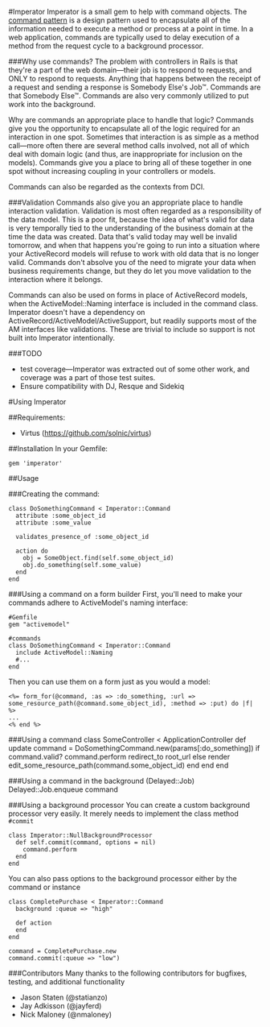 #Imperator
Imperator is a small gem to help with command objects. The [command pattern](http://c2.com/cgi/wiki?CommandPattern) is a design pattern used to encapsulate all of the information needed to execute a method or process at a point in time. In a web application, commands are typically used to delay execution of a method from the request cycle to a background processor.

###Why use commands?
The problem with controllers in Rails is that they're a part of the web domain—their job is to respond to requests, and ONLY to respond to requests. Anything that happens between the receipt of a request and sending a response is Somebody Else's Job™. Commands are that Somebody Else™. Commands are also very commonly utilized to put work into the background. 

Why are commands an appropriate place to handle that logic? Commands give you the opportunity to encapsulate all of the logic required for an interaction in one spot. Sometimes that interaction is as simple as a method call—more often there are several method calls involved, not all of which deal with domain logic (and thus, are inappropriate for inclusion on the models). Commands give you a place to bring all of these together in one spot without increasing coupling in your controllers or models.

Commands can also be regarded as the contexts from DCI.

###Validation 
Commands also give you an appropriate place to handle interaction validation. Validation is most often regarded as a responsibility of the data model. This is a poor fit, because the idea of what's valid for data is very temporally tied to the understanding of the business domain at the time the data was created. Data that's valid today may well be invalid tomorrow, and when that happens you're going to run into a situation where your ActiveRecord models will refuse to work with old data that is no longer valid. Commands don't absolve you of the need to migrate your data when business requirements change, but they do let you move validation to the interaction where it belongs.

Commands can also be used on forms in place of ActiveRecord models, when
the ActiveModel::Naming interface is included in the command class.
Imperator doesn't have a dependency on
ActiveRecord/ActiveModel/ActiveSupport, but readily supports most of the
AM interfaces like validations.  These are trivial to include so support
is not built into Imperator intentionally.

###TODO
* test coverage—Imperator was extracted out of some other work, and coverage was a part of those test suites.
* Ensure compatibility with DJ, Resque and Sidekiq

#Using Imperator

##Requirements:
* Virtus (https://github.com/solnic/virtus)

##Installation
 In your Gemfile:

    gem 'imperator'

##Usage

###Creating the command:

    class DoSomethingCommand < Imperator::Command
      attribute :some_object_id
      attribute :some_value

      validates_presence_of :some_object_id

      action do
        obj = SomeObject.find(self.some_object_id)
        obj.do_something(self.some_value)
      end
    end

###Using a command on a form builder
First, you'll need to make your commands adhere to ActiveModel's naming
interface:

    #Gemfile
    gem "activemodel"

    #commands
    class DoSomethingCommand < Imperator::Command
      include ActiveModel::Naming
      #...
    end

Then you can use them on a form just as you would a model:

    <%= form_for(@command, :as => :do_something, :url => some_resource_path(@command.some_object_id), :method => :put) do |f| %>
    ...
    <% end %>

###Using a command
    class SomeController < ApplicationController
      def update
        command = DoSomethingCommand.new(params[:do_something])
        if command.valid?
          command.perform
          redirect_to root_url
        else
          render edit_some_resource_path(command.some_object_id)
        end
      end
    end

###Using a command in the background (Delayed::Job)
    Delayed::Job.enqueue command

###Using a background processor
You can create a custom background processor very easily. It merely
needs to implement the class method `#commit`

    class Imperator::NullBackgroundProcessor
      def self.commit(command, options = nil)
        command.perform
      end
    end

You can also pass options to the background processor either by the
command or instance

    class CompletePurchase < Imperator::Command
      background :queue => "high"
      
      def action
      end
    end

    command = CompletePurchase.new
    command.commit(:queue => "low")


###Contributors
Many thanks to the following contributors for bugfixes, testing, and
additional functionality

* Jason Staten (@statianzo)
* Jay Adkisson (@jayferd)
* Nick Maloney (@nmaloney)

		  
